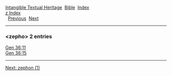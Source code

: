 [Intangible Textual Heritage](../../index)  [Bible](../index) 
[Index](index)   
[z Index](_z_)  
  [Previous](c12773)  [Next](c12775) 

------------------------------------------------------------------------

### &lt;zepho&gt; 2 entries

[Gen 36:11](../kjv/gen036.htm#011)  
[Gen 36:15](../kjv/gen036.htm#015)  

------------------------------------------------------------------------

[Next: zephon (1)](c12775)
